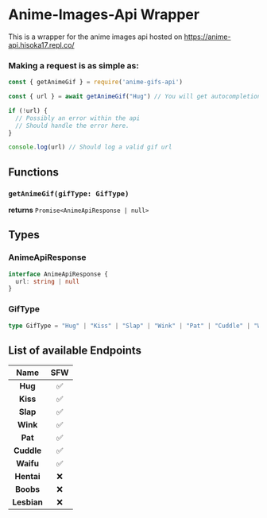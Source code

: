 # Anime-Images-Api Wrapper
This is a wrapper for the anime images api hosted on
https://anime-api.hisoka17.repl.co/

### Making a request is as simple as:
```javascript
const { getAnimeGif } = require('anime-gifs-api')

const { url } = await getAnimeGif("Hug") // You will get autocompletion here

if (!url) {
  // Possibly an error within the api
  // Should handle the error here.
}

console.log(url) // Should log a valid gif url
```
## Functions
### `getAnimeGif(gifType: GifType)`
**returns** `Promise<AnimeApiResponse | null>`
## Types
### AnimeApiResponse
```typescript
interface AnimeApiResponse {
  url: string | null
}
```
### GifType
```typescript
type GifType = "Hug" | "Kiss" | "Slap" | "Wink" | "Pat" | "Cuddle" | "Waifu"
```
## List of available Endpoints
|Name|SFW|
|:-:|:-:|
|**Hug**|✅|
|**Kiss**|✅|
|**Slap**|✅|
|**Wink**|✅|
|**Pat**|✅|
|**Cuddle**|✅|
|**Waifu**|✅|
|**Hentai**|❌|
|**Boobs**|❌|
|**Lesbian**|❌|
